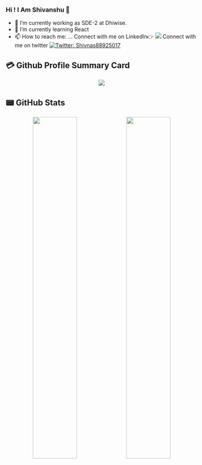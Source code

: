### Hi ! I Am Shivanshu 👋

- 🔭 I’m currently working as SDE-2 at Dhiwise.
- 🌱 I’m currently learning React
- 📫 How to reach me: ... 
Connect with me on LinkedIn👉  [<img src = "https://img.shields.io/badge/-LinkedIn-0077B5?style=flat-square&logo=linkedin&logoColor=fff" />](https://www.linkedin.com/in/shivanshusr/)
Connect with me on twitter [![Twitter: Shivnas88925017](https://img.shields.io/twitter/follow/Shivans88925017?style=social)](https://twitter.com/Shivans88925017)


## 💳 Github Profile Summary Card
<p align="center">
  <img src="https://github-profile-summary-cards.vercel.app/api/cards/profile-details?username=FLYINGKRIPTO&theme=vue"/>
</p>

## 📟 GitHub Stats
<p align="center">
	<img width="48%" src="https://github-readme-stats.vercel.app/api?username=FLYINGKRIPTO&show_icons=true&theme=vue" />
	<img width="48%" src="https://github-readme-streak-stats.herokuapp.com/?user=FLYINGKRIPTO&theme=vue" />
</p>



